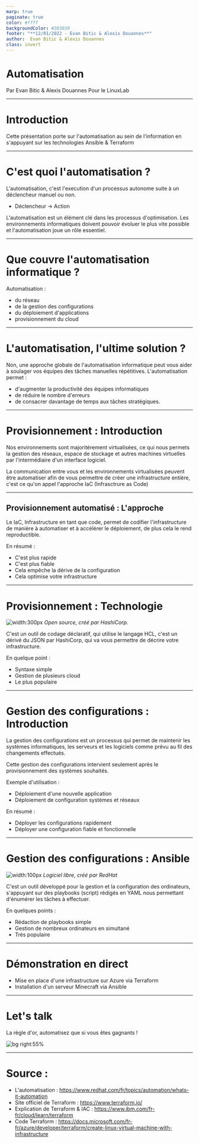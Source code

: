 ```yaml
---
marp: true
paginate: true
color: #ffff
backgroundColor: #303030
footer: "**12/01/2022 - Evan Bitic & Alexis Douannes**"
author:  Evan Bitic & Alexis Douannes
class: invert
---
```

<!--
_header: '![width:100px height:100px](./img/logo.png)'
-->

# Automatisation
<!--
_header: '![width:100px height:100px](./img/logo.png)'
-->

Par Evan Bitic & Alexis Douannes
Pour le LinuxLab 

---
<!--
_header: '![width:100px height:100px](./img/logo.png)'
-->

# Introduction

Cette présentation porte sur l'automatisation au sein de l'information en s'appuyant sur les technologies Ansible & Terraform

---
<!--
_header: '![width:100px height:100px](./img/logo.png)'
-->

# C'est quoi l'automatisation ?

L'automatisation, c'est l'execution d'un processus autonome suite à un déclencheur manuel ou non.

- Déclencheur -> Action

L'automatisation est un élément clé dans les processus d'optimisation. Les environnements informatiques doivent pouvoir évoluer le plus vite possible et l'automatisation joue un rôle essentiel.

---
<!--
_header: '![width:100px height:100px](./img/logo.png)'
-->

# Que couvre l'automatisation informatique ?

Automatisation :
- du réseau
- de la gestion des configurations
- du déploiement d'applications
- provisionnement du cloud

---
<!--
_header: '![width:100px height:100px](./img/logo.png)'
-->

# L'automatisation, l'ultime solution ?

Non, une approche globale de l'automatisation informatique peut vous aider à soulager vos équipes des tâches manuelles répétitives. L'automatisation permet :
- d'augmenter la productivité des équipes informatiques
- de réduire le nombre d'erreurs
- de consacrer davantage de temps aux tâches stratégiques.

---
<!--
_header: '![width:100px height:100px](./img/logo.png)'
-->

# Provisionnement : Introduction

Nos environnements sont majoritérement virtualisées, ce qui nous permets la gestion des réseaux, espace de stockage et autres machines virtuelles par l'intermédiaire d'un interface logiciel.

La communication entre vous et les environnements virtualisées peuvent être automatiser afin de vous permettre de créer une infrastructure entière, c'est ce qu'on appel l'approche IaC (Infrasctrure as Code)

---
<!--
_header: '![width:100px height:100px](./img/logo.png)'
-->

## Provisionnement automatisé : L'approche

Le IaC, Infrastructure en tant que code, permet de codifier l'infrastructure de manière à automatiser et à accélérer le déploiement, de plus cela le rend reproductible. 

En résumé :
- C'est plus rapide
- C'est plus fiable
- Cela empêche la dérive de la configuration
- Cela optimise votre infrastructure

---
<!--
_backgroundColor: #A0A0A0
_color: #000000
-->

# Provisionnement : Technologie
![width:300px](img/Terraform_Logo.png)
*Open source, créé par HashiCorp.*

C'est un outil de codage déclaratif, qui utilise le langage HCL, c'est un dérivé du JSON par HashiCorp, qui va vous permettre de décrire votre infrastructure.

En quelque point : 
- Syntaxe simple
- Gestion de plusieurs cloud
- Le plus populaire

---

# Gestion des configurations : Introduction

La gestion des configurations est un processus qui permet de maintenir les systèmes informatiques, les serveurs et les logiciels comme prévu au fil des changements effectués.

Cette gestion des configurations intervient seulement après le provisionnement des systèmes souhaités.

Exemple d'utilisation :
- Déploiement d'une nouvelle application
- Déploiement de configuration systèmes et réseaux

En résumé :
- Déployer les configurations rapidement
- Déployer une configuration fiable et fonctionnelle

---
<!--
_backgroundColor: #A0A0A0
_color: #000000
-->
# Gestion des configurations : Ansible
![ width:100px](img/Ansible_logo.svg)
*Logiciel libre, créé par RedHat*

C'est un outil développé pour la gestion et la configuration des ordinateurs, s'appuyant sur des playbooks (script) rédigés en YAML nous permettant d'énumérer les tâches à effectuer.

En quelques points :
- Rédaction de playbooks simple
- Gestion de nombreux ordinateurs en simultané
- Très populaire

---
<!--
_header: '![width:100px height:100px](./img/logo.png)'
-->

# Démonstration en direct

- Mise en place d'une infrastructure sur Azure via Terraform
- Installation d'un serveur Minecraft via Ansible


---
<!--
_header: '![width:100px height:100px](./img/logo.png)'
-->

# Let's talk

La règle d'or, automatisez que si vous êtes gagnants !

![bg right:55%](https://images.unsplash.com/photo-1511671782779-c97d3d27a1d4?ixlib=rb-1.2.1&ixid=MnwxMjA3fDB8MHxzZWFyY2h8Mnx8bWljcm9waG9uZXxlbnwwfHwwfHw%3D&w=1000&q=80)


---

<!--
_header: '![width:100px height:100px](./img/logo.png)'
-->

# Source : 
- L'automatisation : https://www.redhat.com/fr/topics/automation/whats-it-automation 
- Site officiel de Terraform : https://www.terraform.io/
- Explication de Terraform & IAC : https://www.ibm.com/fr-fr/cloud/learn/terraform
- Code Terraform : https://docs.microsoft.com/fr-fr/azure/developer/terraform/create-linux-virtual-machine-with-infrastructure